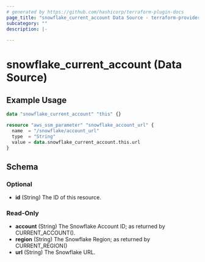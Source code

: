 ```yaml
---
# generated by https://github.com/hashicorp/terraform-plugin-docs
page_title: "snowflake_current_account Data Source - terraform-provider-snowflake"
subcategory: ""
description: |-
  
---
```


# snowflake_current_account (Data Source)



## Example Usage

```terraform
data "snowflake_current_account" "this" {}

resource "aws_ssm_parameter" "snowflake_account_url" {
  name  = "/snowflake/account_url"
  type  = "String"
  value = data.snowflake_current_account.this.url
}
```

<!-- schema generated by tfplugindocs -->
## Schema

### Optional

- **id** (String) The ID of this resource.

### Read-Only

- **account** (String) The Snowflake Account ID; as returned by CURRENT_ACCOUNT().
- **region** (String) The Snowflake Region; as returned by CURRENT_REGION()
- **url** (String) The Snowflake URL.


